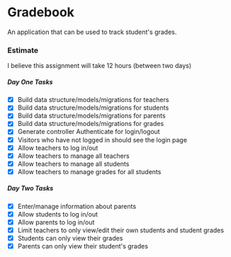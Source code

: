 # Gradebook

An application that can be used to track student's grades.

### Estimate

I believe this assignment will take 12 hours (between two days)

##### Day One Tasks

* [x] Build data structure/models/migrations for teachers
* [x] Build data structure/models/migrations for students
* [x] Build data structure/models/migrations for parents
* [x] Build data structure/models/migrations for grades
* [x] Generate controller Authenticate for login/logout
* [x] Visitors who have not logged in should see the login page
* [x] Allow teachers to log in/out
* [x] Allow teachers to manage all teachers
* [x] Allow teachers to manage all students
* [x] Allow teachers to manage grades for all students

##### Day Two Tasks

* [x] Enter/manage information about parents
* [x] Allow students to log in/out
* [x] Allow parents to log in/out
* [x] Limit teachers to only view/edit their own students and student grades
* [x] Students can only view their grades
* [x] Parents can only view their student's grades

